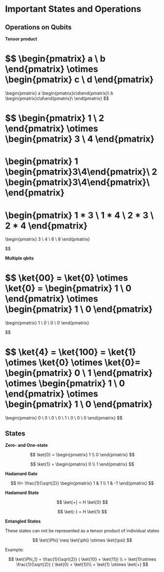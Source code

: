 # Important States and Operations

## Operations on Qubits

**Tensor product**

$$
\begin{pmatrix}
a \\
b 
\end{pmatrix}
\otimes
\begin{pmatrix}
c \\
d 
\end{pmatrix}
=
\begin{pmatrix}
a \begin{pmatrix}c\\d\end{pmatrix}\\
b \begin{pmatrix}c\\d\end{pmatrix}\\
\end{pmatrix}
$$

$$
\begin{pmatrix}
1 \\
2 
\end{pmatrix}
\otimes
\begin{pmatrix}
3 \\
4 
\end{pmatrix}
=
\begin{pmatrix}
1 \begin{pmatrix}3\\4\end{pmatrix}\\
2 \begin{pmatrix}3\\4\end{pmatrix}\\
\end{pmatrix}
= 
\begin{pmatrix}
1 * 3 \\
1 * 4 \\
2 * 3 \\
2 * 4 
\end{pmatrix}
= 
\begin{pmatrix}
3 \\
4 \\
6 \\
8 
\end{pmatrix}

$$

**Multiple qbits**

$$
\ket{00} = \ket{0} \otimes \ket{0} = \begin{pmatrix}
1 \\
0 
\end{pmatrix}
\otimes
\begin{pmatrix}
1 \\
0 
\end{pmatrix}
= 
\begin{pmatrix}
1 \\
0 \\
0 \\
0 
\end{pmatrix}

$$

$$
\ket{4} = \ket{100} = \ket{1} \otimes \ket{0} \otimes \ket{0}= \begin{pmatrix}
0 \\
1 
\end{pmatrix}
\otimes
\begin{pmatrix}
1 \\
0 
\end{pmatrix}
\otimes
\begin{pmatrix}
1 \\
0 
\end{pmatrix}
= 
\begin{pmatrix}
0 \\
0 \\
0 \\
0 \\
1 \\
0 \\
0 \\
0 
\end{pmatrix}
$$

## States

**Zero- and One-state**

$$
\ket{0} = 
\begin{pmatrix}
1 \\
0 
\end{pmatrix}
$$

$$
\ket{1} = 
\begin{pmatrix}
0 \\
1 
\end{pmatrix}
$$

**Hadamard Gate**

$$
H= \frac{1}{\sqrt{2}} \begin{pmatrix}
1 & 1 \\
1 & -1 
\end{pmatrix}
$$

**Hadamard State**

$$
 \ket{+} = H \ket{0}
$$

$$
 \ket{-} = H \ket{1}
$$

**Entangled States** 

These states can not be represented as a tensor product of individual states

$$
\ket{\Phi} \neq \ket{\phi} \otimes \ket{\psi}
$$

Example: 

$$
\ket{\Phi_1} = \frac{1}{\sqrt{2}} ( \ket{10} + \ket{11}) \\ = \ket{1}\otimes \frac{1}{\sqrt{2}} ( \ket{0} + \ket{1})\\
= \ket{1} \otimes \ket{+}
$$